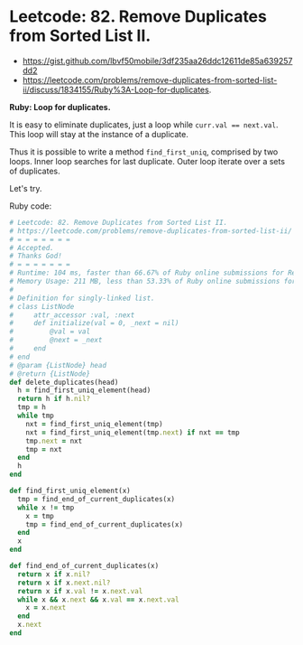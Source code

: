 # Leetcode: 82. Remove Duplicates from Sorted List II. 

- https://gist.github.com/lbvf50mobile/3df235aa26ddc12611de85a639257dd2
- https://leetcode.com/problems/remove-duplicates-from-sorted-list-ii/discuss/1834155/Ruby%3A-Loop-for-duplicates.

**Ruby: Loop for duplicates.**

It is easy to eliminate duplicates, just a loop while `curr.val == next.val`.  
This loop will stay at the instance of a duplicate.

Thus it is possible to write a method `find_first_uniq`, comprised by two loops. Inner loop searches for last duplicate.
Outer loop iterate over a sets of duplicates.

Let's try.

Ruby code:
```Ruby
# Leetcode: 82. Remove Duplicates from Sorted List II. 
# https://leetcode.com/problems/remove-duplicates-from-sorted-list-ii/
# = = = = = = =
# Accepted.
# Thanks God!
# = = = = = = =
# Runtime: 104 ms, faster than 66.67% of Ruby online submissions for Remove Duplicates from Sorted List II.
# Memory Usage: 211 MB, less than 53.33% of Ruby online submissions for Remove Duplicates from Sorted List II.
#
# Definition for singly-linked list.
# class ListNode
#     attr_accessor :val, :next
#     def initialize(val = 0, _next = nil)
#         @val = val
#         @next = _next
#     end
# end
# @param {ListNode} head
# @return {ListNode}
def delete_duplicates(head)
  h = find_first_uniq_element(head)
  return h if h.nil?
  tmp = h
  while tmp
    nxt = find_first_uniq_element(tmp)
    nxt = find_first_uniq_element(tmp.next) if nxt == tmp 
    tmp.next = nxt
    tmp = nxt
  end
  h
end

def find_first_uniq_element(x)
  tmp = find_end_of_current_duplicates(x)
  while x != tmp
    x = tmp
    tmp = find_end_of_current_duplicates(x)
  end
  x
end

def find_end_of_current_duplicates(x)
  return x if x.nil?
  return x if x.next.nil?
  return x if x.val != x.next.val
  while x && x.next && x.val == x.next.val
    x = x.next
  end
  x.next
end
```
